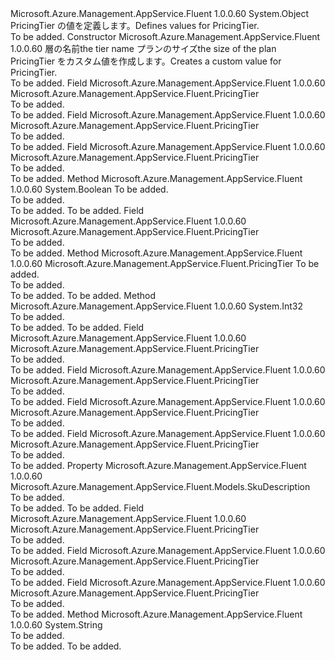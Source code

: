 <Type Name="PricingTier" FullName="Microsoft.Azure.Management.AppService.Fluent.PricingTier">
  <TypeSignature Language="C#" Value="public class PricingTier" />
  <TypeSignature Language="ILAsm" Value=".class public auto ansi beforefieldinit PricingTier extends System.Object" />
  <TypeSignature Language="DocId" Value="T:Microsoft.Azure.Management.AppService.Fluent.PricingTier" />
  <TypeSignature Language="VB.NET" Value="Public Class PricingTier" />
  <TypeSignature Language="F#" Value="type PricingTier = class" />
  <AssemblyInfo>
    <AssemblyName>Microsoft.Azure.Management.AppService.Fluent</AssemblyName>
    <AssemblyVersion>1.0.0.60</AssemblyVersion>
  </AssemblyInfo>
  <Base>
    <BaseTypeName>System.Object</BaseTypeName>
  </Base>
  <Interfaces />
  <Docs>
    <summary>
             <span data-ttu-id="949b3-101">PricingTier の値を定義します。</span><span class="sxs-lookup"><span data-stu-id="949b3-101">Defines values for PricingTier.</span></span>
             </summary>
    <remarks>To be added.</remarks>
  </Docs>
  <Members>
    <Member MemberName=".ctor">
      <MemberSignature Language="C#" Value="public PricingTier (string tier, string size);" />
      <MemberSignature Language="ILAsm" Value=".method public hidebysig specialname rtspecialname instance void .ctor(string tier, string size) cil managed" />
      <MemberSignature Language="DocId" Value="M:Microsoft.Azure.Management.AppService.Fluent.PricingTier.#ctor(System.String,System.String)" />
      <MemberSignature Language="VB.NET" Value="Public Sub New (tier As String, size As String)" />
      <MemberSignature Language="F#" Value="new Microsoft.Azure.Management.AppService.Fluent.PricingTier : string * string -&gt; Microsoft.Azure.Management.AppService.Fluent.PricingTier" Usage="new Microsoft.Azure.Management.AppService.Fluent.PricingTier (tier, size)" />
      <MemberType>Constructor</MemberType>
      <AssemblyInfo>
        <AssemblyName>Microsoft.Azure.Management.AppService.Fluent</AssemblyName>
        <AssemblyVersion>1.0.0.60</AssemblyVersion>
      </AssemblyInfo>
      <Parameters>
        <Parameter Name="tier" Type="System.String" />
        <Parameter Name="size" Type="System.String" />
      </Parameters>
      <Docs>
        <param name="tier"><span data-ttu-id="949b3-102">層の名前</span><span class="sxs-lookup"><span data-stu-id="949b3-102">the tier name</span></span></param>
        <param name="size"><span data-ttu-id="949b3-103">プランのサイズ</span><span class="sxs-lookup"><span data-stu-id="949b3-103">the size of the plan</span></span></param>
        <summary>
            <span data-ttu-id="949b3-104">PricingTier をカスタム値を作成します。</span><span class="sxs-lookup"><span data-stu-id="949b3-104">Creates a custom value for PricingTier.</span></span>
            </summary>
        <remarks>To be added.</remarks>
      </Docs>
    </Member>
    <Member MemberName="BasicB1">
      <MemberSignature Language="C#" Value="public static readonly Microsoft.Azure.Management.AppService.Fluent.PricingTier BasicB1;" />
      <MemberSignature Language="ILAsm" Value=".field public static initonly class Microsoft.Azure.Management.AppService.Fluent.PricingTier BasicB1" />
      <MemberSignature Language="DocId" Value="F:Microsoft.Azure.Management.AppService.Fluent.PricingTier.BasicB1" />
      <MemberSignature Language="VB.NET" Value="Public Shared ReadOnly BasicB1 As PricingTier " />
      <MemberSignature Language="F#" Value=" staticval mutable BasicB1 : Microsoft.Azure.Management.AppService.Fluent.PricingTier" Usage="Microsoft.Azure.Management.AppService.Fluent.PricingTier.BasicB1" />
      <MemberType>Field</MemberType>
      <AssemblyInfo>
        <AssemblyName>Microsoft.Azure.Management.AppService.Fluent</AssemblyName>
        <AssemblyVersion>1.0.0.60</AssemblyVersion>
      </AssemblyInfo>
      <ReturnValue>
        <ReturnType>Microsoft.Azure.Management.AppService.Fluent.PricingTier</ReturnType>
      </ReturnValue>
      <Docs>
        <summary>To be added.</summary>
        <remarks>To be added.</remarks>
      </Docs>
    </Member>
    <Member MemberName="BasicB2">
      <MemberSignature Language="C#" Value="public static readonly Microsoft.Azure.Management.AppService.Fluent.PricingTier BasicB2;" />
      <MemberSignature Language="ILAsm" Value=".field public static initonly class Microsoft.Azure.Management.AppService.Fluent.PricingTier BasicB2" />
      <MemberSignature Language="DocId" Value="F:Microsoft.Azure.Management.AppService.Fluent.PricingTier.BasicB2" />
      <MemberSignature Language="VB.NET" Value="Public Shared ReadOnly BasicB2 As PricingTier " />
      <MemberSignature Language="F#" Value=" staticval mutable BasicB2 : Microsoft.Azure.Management.AppService.Fluent.PricingTier" Usage="Microsoft.Azure.Management.AppService.Fluent.PricingTier.BasicB2" />
      <MemberType>Field</MemberType>
      <AssemblyInfo>
        <AssemblyName>Microsoft.Azure.Management.AppService.Fluent</AssemblyName>
        <AssemblyVersion>1.0.0.60</AssemblyVersion>
      </AssemblyInfo>
      <ReturnValue>
        <ReturnType>Microsoft.Azure.Management.AppService.Fluent.PricingTier</ReturnType>
      </ReturnValue>
      <Docs>
        <summary>To be added.</summary>
        <remarks>To be added.</remarks>
      </Docs>
    </Member>
    <Member MemberName="BasicB3">
      <MemberSignature Language="C#" Value="public static readonly Microsoft.Azure.Management.AppService.Fluent.PricingTier BasicB3;" />
      <MemberSignature Language="ILAsm" Value=".field public static initonly class Microsoft.Azure.Management.AppService.Fluent.PricingTier BasicB3" />
      <MemberSignature Language="DocId" Value="F:Microsoft.Azure.Management.AppService.Fluent.PricingTier.BasicB3" />
      <MemberSignature Language="VB.NET" Value="Public Shared ReadOnly BasicB3 As PricingTier " />
      <MemberSignature Language="F#" Value=" staticval mutable BasicB3 : Microsoft.Azure.Management.AppService.Fluent.PricingTier" Usage="Microsoft.Azure.Management.AppService.Fluent.PricingTier.BasicB3" />
      <MemberType>Field</MemberType>
      <AssemblyInfo>
        <AssemblyName>Microsoft.Azure.Management.AppService.Fluent</AssemblyName>
        <AssemblyVersion>1.0.0.60</AssemblyVersion>
      </AssemblyInfo>
      <ReturnValue>
        <ReturnType>Microsoft.Azure.Management.AppService.Fluent.PricingTier</ReturnType>
      </ReturnValue>
      <Docs>
        <summary>To be added.</summary>
        <remarks>To be added.</remarks>
      </Docs>
    </Member>
    <Member MemberName="Equals">
      <MemberSignature Language="C#" Value="public override bool Equals (object obj);" />
      <MemberSignature Language="ILAsm" Value=".method public hidebysig virtual instance bool Equals(object obj) cil managed" />
      <MemberSignature Language="DocId" Value="M:Microsoft.Azure.Management.AppService.Fluent.PricingTier.Equals(System.Object)" />
      <MemberSignature Language="VB.NET" Value="Public Overrides Function Equals (obj As Object) As Boolean" />
      <MemberSignature Language="F#" Value="override this.Equals : obj -&gt; bool" Usage="pricingTier.Equals obj" />
      <MemberType>Method</MemberType>
      <AssemblyInfo>
        <AssemblyName>Microsoft.Azure.Management.AppService.Fluent</AssemblyName>
        <AssemblyVersion>1.0.0.60</AssemblyVersion>
      </AssemblyInfo>
      <ReturnValue>
        <ReturnType>System.Boolean</ReturnType>
      </ReturnValue>
      <Parameters>
        <Parameter Name="obj" Type="System.Object" />
      </Parameters>
      <Docs>
        <param name="obj">To be added.</param>
        <summary>To be added.</summary>
        <returns>To be added.</returns>
        <remarks>To be added.</remarks>
      </Docs>
    </Member>
    <Member MemberName="FreeF1">
      <MemberSignature Language="C#" Value="public static readonly Microsoft.Azure.Management.AppService.Fluent.PricingTier FreeF1;" />
      <MemberSignature Language="ILAsm" Value=".field public static initonly class Microsoft.Azure.Management.AppService.Fluent.PricingTier FreeF1" />
      <MemberSignature Language="DocId" Value="F:Microsoft.Azure.Management.AppService.Fluent.PricingTier.FreeF1" />
      <MemberSignature Language="VB.NET" Value="Public Shared ReadOnly FreeF1 As PricingTier " />
      <MemberSignature Language="F#" Value=" staticval mutable FreeF1 : Microsoft.Azure.Management.AppService.Fluent.PricingTier" Usage="Microsoft.Azure.Management.AppService.Fluent.PricingTier.FreeF1" />
      <MemberType>Field</MemberType>
      <AssemblyInfo>
        <AssemblyName>Microsoft.Azure.Management.AppService.Fluent</AssemblyName>
        <AssemblyVersion>1.0.0.60</AssemblyVersion>
      </AssemblyInfo>
      <ReturnValue>
        <ReturnType>Microsoft.Azure.Management.AppService.Fluent.PricingTier</ReturnType>
      </ReturnValue>
      <Docs>
        <summary>To be added.</summary>
        <remarks>To be added.</remarks>
      </Docs>
    </Member>
    <Member MemberName="FromSkuDescription">
      <MemberSignature Language="C#" Value="public static Microsoft.Azure.Management.AppService.Fluent.PricingTier FromSkuDescription (Microsoft.Azure.Management.AppService.Fluent.Models.SkuDescription skuDescription);" />
      <MemberSignature Language="ILAsm" Value=".method public static hidebysig class Microsoft.Azure.Management.AppService.Fluent.PricingTier FromSkuDescription(class Microsoft.Azure.Management.AppService.Fluent.Models.SkuDescription skuDescription) cil managed" />
      <MemberSignature Language="DocId" Value="M:Microsoft.Azure.Management.AppService.Fluent.PricingTier.FromSkuDescription(Microsoft.Azure.Management.AppService.Fluent.Models.SkuDescription)" />
      <MemberSignature Language="F#" Value="static member FromSkuDescription : Microsoft.Azure.Management.AppService.Fluent.Models.SkuDescription -&gt; Microsoft.Azure.Management.AppService.Fluent.PricingTier" Usage="Microsoft.Azure.Management.AppService.Fluent.PricingTier.FromSkuDescription skuDescription" />
      <MemberType>Method</MemberType>
      <AssemblyInfo>
        <AssemblyName>Microsoft.Azure.Management.AppService.Fluent</AssemblyName>
        <AssemblyVersion>1.0.0.60</AssemblyVersion>
      </AssemblyInfo>
      <ReturnValue>
        <ReturnType>Microsoft.Azure.Management.AppService.Fluent.PricingTier</ReturnType>
      </ReturnValue>
      <Parameters>
        <Parameter Name="skuDescription" Type="Microsoft.Azure.Management.AppService.Fluent.Models.SkuDescription" />
      </Parameters>
      <Docs>
        <param name="skuDescription">To be added.</param>
        <summary>To be added.</summary>
        <returns>To be added.</returns>
        <remarks>To be added.</remarks>
      </Docs>
    </Member>
    <Member MemberName="GetHashCode">
      <MemberSignature Language="C#" Value="public override int GetHashCode ();" />
      <MemberSignature Language="ILAsm" Value=".method public hidebysig virtual instance int32 GetHashCode() cil managed" />
      <MemberSignature Language="DocId" Value="M:Microsoft.Azure.Management.AppService.Fluent.PricingTier.GetHashCode" />
      <MemberSignature Language="VB.NET" Value="Public Overrides Function GetHashCode () As Integer" />
      <MemberSignature Language="F#" Value="override this.GetHashCode : unit -&gt; int" Usage="pricingTier.GetHashCode " />
      <MemberType>Method</MemberType>
      <AssemblyInfo>
        <AssemblyName>Microsoft.Azure.Management.AppService.Fluent</AssemblyName>
        <AssemblyVersion>1.0.0.60</AssemblyVersion>
      </AssemblyInfo>
      <ReturnValue>
        <ReturnType>System.Int32</ReturnType>
      </ReturnValue>
      <Parameters />
      <Docs>
        <summary>To be added.</summary>
        <returns>To be added.</returns>
        <remarks>To be added.</remarks>
      </Docs>
    </Member>
    <Member MemberName="PremiumP1">
      <MemberSignature Language="C#" Value="public static readonly Microsoft.Azure.Management.AppService.Fluent.PricingTier PremiumP1;" />
      <MemberSignature Language="ILAsm" Value=".field public static initonly class Microsoft.Azure.Management.AppService.Fluent.PricingTier PremiumP1" />
      <MemberSignature Language="DocId" Value="F:Microsoft.Azure.Management.AppService.Fluent.PricingTier.PremiumP1" />
      <MemberSignature Language="VB.NET" Value="Public Shared ReadOnly PremiumP1 As PricingTier " />
      <MemberSignature Language="F#" Value=" staticval mutable PremiumP1 : Microsoft.Azure.Management.AppService.Fluent.PricingTier" Usage="Microsoft.Azure.Management.AppService.Fluent.PricingTier.PremiumP1" />
      <MemberType>Field</MemberType>
      <AssemblyInfo>
        <AssemblyName>Microsoft.Azure.Management.AppService.Fluent</AssemblyName>
        <AssemblyVersion>1.0.0.60</AssemblyVersion>
      </AssemblyInfo>
      <ReturnValue>
        <ReturnType>Microsoft.Azure.Management.AppService.Fluent.PricingTier</ReturnType>
      </ReturnValue>
      <Docs>
        <summary>To be added.</summary>
        <remarks>To be added.</remarks>
      </Docs>
    </Member>
    <Member MemberName="PremiumP2">
      <MemberSignature Language="C#" Value="public static readonly Microsoft.Azure.Management.AppService.Fluent.PricingTier PremiumP2;" />
      <MemberSignature Language="ILAsm" Value=".field public static initonly class Microsoft.Azure.Management.AppService.Fluent.PricingTier PremiumP2" />
      <MemberSignature Language="DocId" Value="F:Microsoft.Azure.Management.AppService.Fluent.PricingTier.PremiumP2" />
      <MemberSignature Language="VB.NET" Value="Public Shared ReadOnly PremiumP2 As PricingTier " />
      <MemberSignature Language="F#" Value=" staticval mutable PremiumP2 : Microsoft.Azure.Management.AppService.Fluent.PricingTier" Usage="Microsoft.Azure.Management.AppService.Fluent.PricingTier.PremiumP2" />
      <MemberType>Field</MemberType>
      <AssemblyInfo>
        <AssemblyName>Microsoft.Azure.Management.AppService.Fluent</AssemblyName>
        <AssemblyVersion>1.0.0.60</AssemblyVersion>
      </AssemblyInfo>
      <ReturnValue>
        <ReturnType>Microsoft.Azure.Management.AppService.Fluent.PricingTier</ReturnType>
      </ReturnValue>
      <Docs>
        <summary>To be added.</summary>
        <remarks>To be added.</remarks>
      </Docs>
    </Member>
    <Member MemberName="PremiumP3">
      <MemberSignature Language="C#" Value="public static readonly Microsoft.Azure.Management.AppService.Fluent.PricingTier PremiumP3;" />
      <MemberSignature Language="ILAsm" Value=".field public static initonly class Microsoft.Azure.Management.AppService.Fluent.PricingTier PremiumP3" />
      <MemberSignature Language="DocId" Value="F:Microsoft.Azure.Management.AppService.Fluent.PricingTier.PremiumP3" />
      <MemberSignature Language="VB.NET" Value="Public Shared ReadOnly PremiumP3 As PricingTier " />
      <MemberSignature Language="F#" Value=" staticval mutable PremiumP3 : Microsoft.Azure.Management.AppService.Fluent.PricingTier" Usage="Microsoft.Azure.Management.AppService.Fluent.PricingTier.PremiumP3" />
      <MemberType>Field</MemberType>
      <AssemblyInfo>
        <AssemblyName>Microsoft.Azure.Management.AppService.Fluent</AssemblyName>
        <AssemblyVersion>1.0.0.60</AssemblyVersion>
      </AssemblyInfo>
      <ReturnValue>
        <ReturnType>Microsoft.Azure.Management.AppService.Fluent.PricingTier</ReturnType>
      </ReturnValue>
      <Docs>
        <summary>To be added.</summary>
        <remarks>To be added.</remarks>
      </Docs>
    </Member>
    <Member MemberName="SharedD1">
      <MemberSignature Language="C#" Value="public static readonly Microsoft.Azure.Management.AppService.Fluent.PricingTier SharedD1;" />
      <MemberSignature Language="ILAsm" Value=".field public static initonly class Microsoft.Azure.Management.AppService.Fluent.PricingTier SharedD1" />
      <MemberSignature Language="DocId" Value="F:Microsoft.Azure.Management.AppService.Fluent.PricingTier.SharedD1" />
      <MemberSignature Language="VB.NET" Value="Public Shared ReadOnly SharedD1 As PricingTier " />
      <MemberSignature Language="F#" Value=" staticval mutable SharedD1 : Microsoft.Azure.Management.AppService.Fluent.PricingTier" Usage="Microsoft.Azure.Management.AppService.Fluent.PricingTier.SharedD1" />
      <MemberType>Field</MemberType>
      <AssemblyInfo>
        <AssemblyName>Microsoft.Azure.Management.AppService.Fluent</AssemblyName>
        <AssemblyVersion>1.0.0.60</AssemblyVersion>
      </AssemblyInfo>
      <ReturnValue>
        <ReturnType>Microsoft.Azure.Management.AppService.Fluent.PricingTier</ReturnType>
      </ReturnValue>
      <Docs>
        <summary>To be added.</summary>
        <remarks>To be added.</remarks>
      </Docs>
    </Member>
    <Member MemberName="SkuDescription">
      <MemberSignature Language="C#" Value="public Microsoft.Azure.Management.AppService.Fluent.Models.SkuDescription SkuDescription { get; }" />
      <MemberSignature Language="ILAsm" Value=".property instance class Microsoft.Azure.Management.AppService.Fluent.Models.SkuDescription SkuDescription" />
      <MemberSignature Language="DocId" Value="P:Microsoft.Azure.Management.AppService.Fluent.PricingTier.SkuDescription" />
      <MemberSignature Language="VB.NET" Value="Public ReadOnly Property SkuDescription As SkuDescription" />
      <MemberSignature Language="F#" Value="member this.SkuDescription : Microsoft.Azure.Management.AppService.Fluent.Models.SkuDescription" Usage="Microsoft.Azure.Management.AppService.Fluent.PricingTier.SkuDescription" />
      <MemberType>Property</MemberType>
      <AssemblyInfo>
        <AssemblyName>Microsoft.Azure.Management.AppService.Fluent</AssemblyName>
        <AssemblyVersion>1.0.0.60</AssemblyVersion>
      </AssemblyInfo>
      <ReturnValue>
        <ReturnType>Microsoft.Azure.Management.AppService.Fluent.Models.SkuDescription</ReturnType>
      </ReturnValue>
      <Docs>
        <summary>To be added.</summary>
        <value>To be added.</value>
        <remarks>To be added.</remarks>
      </Docs>
    </Member>
    <Member MemberName="StandardS1">
      <MemberSignature Language="C#" Value="public static readonly Microsoft.Azure.Management.AppService.Fluent.PricingTier StandardS1;" />
      <MemberSignature Language="ILAsm" Value=".field public static initonly class Microsoft.Azure.Management.AppService.Fluent.PricingTier StandardS1" />
      <MemberSignature Language="DocId" Value="F:Microsoft.Azure.Management.AppService.Fluent.PricingTier.StandardS1" />
      <MemberSignature Language="VB.NET" Value="Public Shared ReadOnly StandardS1 As PricingTier " />
      <MemberSignature Language="F#" Value=" staticval mutable StandardS1 : Microsoft.Azure.Management.AppService.Fluent.PricingTier" Usage="Microsoft.Azure.Management.AppService.Fluent.PricingTier.StandardS1" />
      <MemberType>Field</MemberType>
      <AssemblyInfo>
        <AssemblyName>Microsoft.Azure.Management.AppService.Fluent</AssemblyName>
        <AssemblyVersion>1.0.0.60</AssemblyVersion>
      </AssemblyInfo>
      <ReturnValue>
        <ReturnType>Microsoft.Azure.Management.AppService.Fluent.PricingTier</ReturnType>
      </ReturnValue>
      <Docs>
        <summary>To be added.</summary>
        <remarks>To be added.</remarks>
      </Docs>
    </Member>
    <Member MemberName="StandardS2">
      <MemberSignature Language="C#" Value="public static readonly Microsoft.Azure.Management.AppService.Fluent.PricingTier StandardS2;" />
      <MemberSignature Language="ILAsm" Value=".field public static initonly class Microsoft.Azure.Management.AppService.Fluent.PricingTier StandardS2" />
      <MemberSignature Language="DocId" Value="F:Microsoft.Azure.Management.AppService.Fluent.PricingTier.StandardS2" />
      <MemberSignature Language="VB.NET" Value="Public Shared ReadOnly StandardS2 As PricingTier " />
      <MemberSignature Language="F#" Value=" staticval mutable StandardS2 : Microsoft.Azure.Management.AppService.Fluent.PricingTier" Usage="Microsoft.Azure.Management.AppService.Fluent.PricingTier.StandardS2" />
      <MemberType>Field</MemberType>
      <AssemblyInfo>
        <AssemblyName>Microsoft.Azure.Management.AppService.Fluent</AssemblyName>
        <AssemblyVersion>1.0.0.60</AssemblyVersion>
      </AssemblyInfo>
      <ReturnValue>
        <ReturnType>Microsoft.Azure.Management.AppService.Fluent.PricingTier</ReturnType>
      </ReturnValue>
      <Docs>
        <summary>To be added.</summary>
        <remarks>To be added.</remarks>
      </Docs>
    </Member>
    <Member MemberName="StandardS3">
      <MemberSignature Language="C#" Value="public static readonly Microsoft.Azure.Management.AppService.Fluent.PricingTier StandardS3;" />
      <MemberSignature Language="ILAsm" Value=".field public static initonly class Microsoft.Azure.Management.AppService.Fluent.PricingTier StandardS3" />
      <MemberSignature Language="DocId" Value="F:Microsoft.Azure.Management.AppService.Fluent.PricingTier.StandardS3" />
      <MemberSignature Language="VB.NET" Value="Public Shared ReadOnly StandardS3 As PricingTier " />
      <MemberSignature Language="F#" Value=" staticval mutable StandardS3 : Microsoft.Azure.Management.AppService.Fluent.PricingTier" Usage="Microsoft.Azure.Management.AppService.Fluent.PricingTier.StandardS3" />
      <MemberType>Field</MemberType>
      <AssemblyInfo>
        <AssemblyName>Microsoft.Azure.Management.AppService.Fluent</AssemblyName>
        <AssemblyVersion>1.0.0.60</AssemblyVersion>
      </AssemblyInfo>
      <ReturnValue>
        <ReturnType>Microsoft.Azure.Management.AppService.Fluent.PricingTier</ReturnType>
      </ReturnValue>
      <Docs>
        <summary>To be added.</summary>
        <remarks>To be added.</remarks>
      </Docs>
    </Member>
    <Member MemberName="ToString">
      <MemberSignature Language="C#" Value="public override string ToString ();" />
      <MemberSignature Language="ILAsm" Value=".method public hidebysig virtual instance string ToString() cil managed" />
      <MemberSignature Language="DocId" Value="M:Microsoft.Azure.Management.AppService.Fluent.PricingTier.ToString" />
      <MemberSignature Language="VB.NET" Value="Public Overrides Function ToString () As String" />
      <MemberSignature Language="F#" Value="override this.ToString : unit -&gt; string" Usage="pricingTier.ToString " />
      <MemberType>Method</MemberType>
      <AssemblyInfo>
        <AssemblyName>Microsoft.Azure.Management.AppService.Fluent</AssemblyName>
        <AssemblyVersion>1.0.0.60</AssemblyVersion>
      </AssemblyInfo>
      <ReturnValue>
        <ReturnType>System.String</ReturnType>
      </ReturnValue>
      <Parameters />
      <Docs>
        <summary>To be added.</summary>
        <returns>To be added.</returns>
        <remarks>To be added.</remarks>
      </Docs>
    </Member>
  </Members>
</Type>